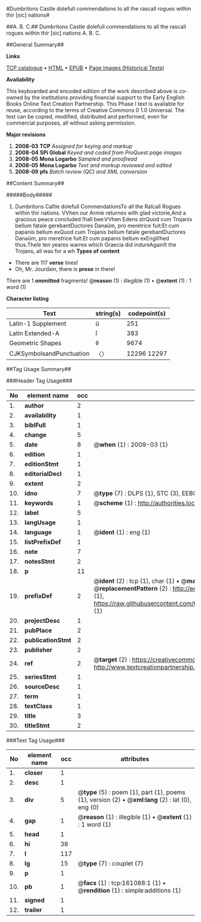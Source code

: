 #Dumbritons Castle dolefull commendations to all the rascall rogues within thir [sic] nations#

##A. B. C.##
Dumbritons Castle dolefull commendations to all the rascall rogues within thir [sic] nations
A. B. C.

##General Summary##

**Links**

[TCP catalogue](http://www.ota.ox.ac.uk/tcp/)  • 
[HTML](http://tei.it.ox.ac.uk/tcp/Texts-HTML/free/A78/A78284.html)  • 
[EPUB](http://tei.it.ox.ac.uk/tcp/Texts-EPUB/free/A78/A78284.epub) • 
[Page images (Historical Texts)](https://data.historicaltexts.jisc.ac.uk/view?pubId=eebo-99870802e&pageId=eebo-99870802e-161088-1)

**Availability**

This keyboarded and encoded edition of the
	       work described above is co-owned by the institutions
	       providing financial support to the Early English Books
	       Online Text Creation Partnership. This Phase I text is
	       available for reuse, according to the terms of Creative
	       Commons 0 1.0 Universal. The text can be copied,
	       modified, distributed and performed, even for
	       commercial purposes, all without asking permission.

**Major revisions**

1. __2008-03__ __TCP__ *Assigned for keying and markup*
1. __2008-04__ __SPi Global__ *Keyed and coded from ProQuest page images*
1. __2008-05__ __Mona Logarbo__ *Sampled and proofread*
1. __2008-05__ __Mona Logarbo__ *Text and markup reviewed and edited*
1. __2008-09__ __pfs__ *Batch review (QC) and XML conversion*

##Content Summary##

#####Body#####

1. Dumbritons Caſtle dolefull CommendationsTo all the Raſcall Rogues within thir nations.
VVhen our Armie returnes with glad victorie,And a gracious peace concluded ſhall bee:VVhen Edens strQuod cum Trojanis bellum fatale gerebantDuctores Danaûm, pro meretrice fuit:Et cum papanis bellum exQuod cum Trojanis bellum fatale gerebantDuctores Danaûm, pro meretrice fuit:Et cum papanis bellum exEngliſhed thus.Theſe ten yeares warres which Graecia did indureAgainſt the Trojans, all was for a wh
**Types of content**

  * There are 117 **verse** lines!
  * Oh, Mr. Jourdain, there is **prose** in there!

There are 1 **ommitted** fragments! 
 @__reason__ (1) : illegible (1)  •  @__extent__ (1) : 1 word (1)

**Character listing**


|Text|string(s)|codepoint(s)|
|---|---|---|
|Latin-1 Supplement|û|251|
|Latin Extended-A|ſ|383|
|Geometric Shapes|◊|9674|
|CJKSymbolsandPunctuation|〈〉|12296 12297|

##Tag Usage Summary##

###Header Tag Usage###

|No|element name|occ|attributes|
|---|---|---|---|
|1.|__author__|2||
|2.|__availability__|1||
|3.|__biblFull__|1||
|4.|__change__|5||
|5.|__date__|8| @__when__ (1) : 2009-03 (1)|
|6.|__edition__|1||
|7.|__editionStmt__|1||
|8.|__editorialDecl__|1||
|9.|__extent__|2||
|10.|__idno__|7| @__type__ (7) : DLPS (1), STC (3), EEBO-CITATION (1), PROQUEST (1), VID (1)|
|11.|__keywords__|1| @__scheme__ (1) : http://authorities.loc.gov/ (1)|
|12.|__label__|5||
|13.|__langUsage__|1||
|14.|__language__|1| @__ident__ (1) : eng (1)|
|15.|__listPrefixDef__|1||
|16.|__note__|7||
|17.|__notesStmt__|2||
|18.|__p__|11||
|19.|__prefixDef__|2| @__ident__ (2) : tcp (1), char (1)  •  @__matchPattern__ (2) : ([0-9\-]+):([0-9IVX]+) (1), (.+) (1)  •  @__replacementPattern__ (2) : http://eebo.chadwyck.com/downloadtiff?vid=$1&page=$2 (1), https://raw.githubusercontent.com/textcreationpartnership/Texts/master/tcpchars.xml#$1 (1)|
|20.|__projectDesc__|1||
|21.|__pubPlace__|2||
|22.|__publicationStmt__|2||
|23.|__publisher__|2||
|24.|__ref__|2| @__target__ (2) : https://creativecommons.org/publicdomain/zero/1.0/ (1), http://www.textcreationpartnership.org/docs/. (1)|
|25.|__seriesStmt__|1||
|26.|__sourceDesc__|1||
|27.|__term__|1||
|28.|__textClass__|1||
|29.|__title__|3||
|30.|__titleStmt__|2||


###Text Tag Usage###

|No|element name|occ|attributes|
|---|---|---|---|
|1.|__closer__|1||
|2.|__desc__|1||
|3.|__div__|5| @__type__ (5) : poem (1), part (1), poems (1), version (2)  •  @__xml:lang__ (2) : lat (0), eng (0)|
|4.|__gap__|1| @__reason__ (1) : illegible (1)  •  @__extent__ (1) : 1 word (1)|
|5.|__head__|1||
|6.|__hi__|38||
|7.|__l__|117||
|8.|__lg__|15| @__type__ (7) : couplet (7)|
|9.|__p__|1||
|10.|__pb__|1| @__facs__ (1) : tcp:161088:1 (1)  •  @__rendition__ (1) : simple:additions (1)|
|11.|__signed__|1||
|12.|__trailer__|1||
